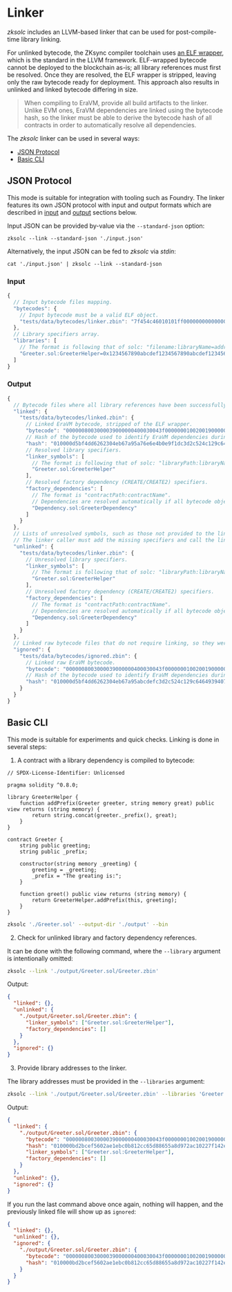 # Linker

*zksolc* includes an LLVM-based linker that can be used for post-compile-time library linking.

For unlinked bytecode, the ZKsync compiler toolchain uses [an ELF wrapper](https://en.wikipedia.org/wiki/Executable_and_Linkable_Format), which is the standard in the LLVM framework. ELF-wrapped bytecode cannot be deployed to the blockchain as-is; all library references must first be resolved. Once they are resolved, the ELF wrapper is stripped, leaving only the raw bytecode ready for deployment. This approach also results in unlinked and linked bytecode differing in size.

> When compiling to EraVM, provide all build artifacts to the linker. Unlike EVM ones, EraVM dependencies are linked using the bytecode hash, so the linker must be able to derive the bytecode hash of all contracts in order to automatically resolve all dependencies.

The *zksolc* linker can be used in several ways:

- [JSON Protocol](#json-protocol)
- [Basic CLI](#basic-cli)



## JSON Protocol

This mode is suitable for integration with tooling such as Foundry. The linker features its own JSON protocol with input and output formats which are described in [input](#input) and [output](#output) sections below.

Input JSON can be provided by-value via the `--standard-json` option:

```shell
zksolc --link --standard-json './input.json'
```

Alternatively, the input JSON can be fed to *zksolc* via *stdin*:

```shell
cat './input.json' | zksolc --link --standard-json
```

### Input

```javascript
{
  // Input bytecode files mapping.
  "bytecodes": {
    // Input bytecode must be a valid ELF object.
    "tests/data/bytecodes/linker.zbin": "7f454c46010101ff000000000000000001000401010000000000000000000000..."
  },
  // Library specifiers array.
  "libraries": [
    // The format is following that of solc: "filename:libraryName=address".
    "Greeter.sol:GreeterHelper=0x1234567890abcdef1234567890abcdef12345678"
  ]
}
```

### Output

```javascript
{
  // Bytecode files where all library references have been successfully resolved.
  "linked": {
    "tests/data/bytecodes/linked.zbin": {
      // Linked EraVM bytecode, stripped of the ELF wrapper.
      "bytecode": "0000008003000039000000400030043f0000000100200190000000130000c13d...",
      // Hash of the bytecode used to identify EraVM dependencies during deployment.
      "hash": "010000d5bf4dd6262304eb67a95a76e6e4b0e9f1dc3d2c524c129c6464939407",
      // Resolved library specifiers.
      "linker_symbols": [
        // The format is following that of solc: "libraryPath:libraryName".
        "Greeter.sol:GreeterHelper"
      ],
      // Resolved factory dependency (CREATE/CREATE2) specifiers.
      "factory_dependencies": [
        // The format is "contractPath:contractName".
        // Dependencies are resolved automatically if all bytecode objects are passed to the linker.
        "Dependency.sol:GreeterDependency"
      ]
    }
  },
  // Lists of unresolved symbols, such as those not provided to the linker.
  // The linker caller must add the missing specifiers and call the linker again.
  "unlinked": {
    "tests/data/bytecodes/linker.zbin": {
      // Unresolved library specifiers.
      "linker_symbols": [
        // The format is following that of solc: "libraryPath:libraryName".
        "Greeter.sol:GreeterHelper"
      ],
      // Unresolved factory dependency (CREATE/CREATE2) specifiers.
      "factory_dependencies": [
        // The format is "contractPath:contractName".
        // Dependencies are resolved automatically if all bytecode objects are passed to the linker.
        "Dependency.sol:GreeterDependency"
      ]
    }
  },
  // Linked raw bytecode files that do not require linking, so they were not processed in the current call.
  "ignored": {
    "tests/data/bytecodes/ignored.zbin": {
      // Linked raw EraVM bytecode.
      "bytecode": "0000008003000039000000400030043f0000000100200190000000130000c13d...",
      // Hash of the bytecode used to identify EraVM dependencies during deployment.
      "hash": "010000d5bf4dd6262304eb67a95abcdefc3d2c524c129c6464939407"
    }
  }
}
```



## Basic CLI

This mode is suitable for experiments and quick checks. Linking is done in several steps:

1. A contract with a library dependency is compiled to bytecode:

```solidity
// SPDX-License-Identifier: Unlicensed

pragma solidity ^0.8.0;

library GreeterHelper {
    function addPrefix(Greeter greeter, string memory great) public view returns (string memory) {
        return string.concat(greeter._prefix(), great);
    }
}

contract Greeter {
    string public greeting;
    string public _prefix;

    constructor(string memory _greeting) {
        greeting = _greeting;
        _prefix = "The greating is:";
    }

    function greet() public view returns (string memory) {
        return GreeterHelper.addPrefix(this, greeting);
    }
}
```

```bash
zksolc './Greeter.sol' --output-dir './output' --bin
```

2. Check for unlinked library and factory dependency references.

It can be done with the following command, where the `--library` argument is intentionally omitted:

```bash
zksolc --link './output/Greeter.sol/Greeter.zbin'
```

Output:

```json
{
  "linked": {},
  "unlinked": {
    "./output/Greeter.sol/Greeter.zbin": {
      "linker_symbols": ["Greeter.sol:GreeterHelper"],
      "factory_dependencies": []
    }
  },
  "ignored": {}
}
```

3. Provide library addresses to the linker.

The library addresses must be provided in the `--libraries` argument:

```bash
zksolc --link './output/Greeter.sol/Greeter.zbin' --libraries 'Greeter.sol:GreeterHelper=0x1234567812345678123456781234567812345678'
```

Output:

```json
{
  "linked": {
    "./output/Greeter.sol/Greeter.zbin": {
      "bytecode": "0000008003000039000000400030043f0000000100200190000000130000c13d...",
      "hash": "010000bd2bcef5602ae1ebc0b812cc65d88655a8d972ac10227f142e1838093c",
      "linker_symbols": ["Greeter.sol:GreeterHelper"],
      "factory_dependencies": []
    }
  },
  "unlinked": {},
  "ignored": {}
}
```

If you run the last command above once again, nothing will happen, and the previously linked file will show up as `ignored`:

```json
{
  "linked": {},
  "unlinked": {},
  "ignored": {
    "./output/Greeter.sol/Greeter.zbin": {
      "bytecode": "0000008003000039000000400030043f0000000100200190000000130000c13d...",
      "hash": "010000bd2bcef5602ae1ebc0b812cc65d88655a8d972ac10227f142e1838093c"
    }
  }
}
```
